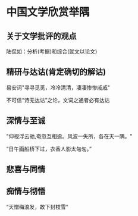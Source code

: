 # 中国文学欣赏举隅

## 关于文学批评的观点

陆侃如：分析(考据)和综合(就文以论文)

## 精研与达诂(肯定确切的解诂)

易安词"寻寻觅觅，冷冷清清，凄凄惨惨戚戚"

不可信“诗无达诂”之论，文词之通者必有达诂

## 深情与至诚

"仰视浮云驰,奄忽互相逾。风波一失所，各在天一隅。"

“日午画船桥下过，衣香人影太匆匆。”



## 悲喜与同情

## 痴情与彻悟

“天憎梅浪发，故下封枝雪”